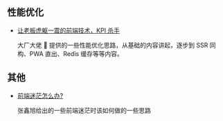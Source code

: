 ## 性能优化

- [让老板虎躯一震的前端技术，KPI 杀手](https://juejin.im/post/5c3ff18b6fb9a04a0a5f76aa)

  大厂大佬  提供的一些性能优化思路，从基础的内容讲起，逐步到 SSR 同构、PWA 直出、Redis 缓存等等内容。

## 其他

- [前端迷茫怎么办?](https://www.zhangxinxu.com/life/?p=958)

  张鑫旭给出的一些前端迷茫时该如何做的一些思路

